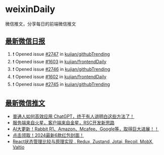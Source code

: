# weixinDaily
微信推文，分享每日的前端微信推文

## [最新微信日报](https://github.com/kujian/weixinDaily/issues)

<!--START_SECTION:activity-->
1. ❗ Opened issue [#2747](https://github.com/kujian/githubTrending/issues/2747) in [kujian/githubTrending](https://github.com/kujian/githubTrending)
2. ❗ Opened issue [#1603](https://github.com/kujian/frontendDaily/issues/1603) in [kujian/frontendDaily](https://github.com/kujian/frontendDaily)
3. ❗ Opened issue [#2746](https://github.com/kujian/githubTrending/issues/2746) in [kujian/githubTrending](https://github.com/kujian/githubTrending)
4. ❗ Opened issue [#1602](https://github.com/kujian/frontendDaily/issues/1602) in [kujian/frontendDaily](https://github.com/kujian/frontendDaily)
5. ❗ Opened issue [#2745](https://github.com/kujian/githubTrending/issues/2745) in [kujian/githubTrending](https://github.com/kujian/githubTrending)
<!--END_SECTION:activity-->


## [最新微信推文](https://weixin.qdkfweb.cn/)

<!-- BLOG-POST-LIST:START -->
- [普通人如何高效应用 ChatGPT，终于有人讲明白这些方法了！](https://weixin.qdkfweb.cn/39482.html)
- [服务端来自火星，客户端来自金星，RSC开发新思路](https://weixin.qdkfweb.cn/39483.html)
- [AI大更新！Rabbit R1、Amazon、Mcafee、Google等，取得巨大进展！！](https://weixin.qdkfweb.cn/39478.html)
- [点击领取！2024最新6款红包封面！](https://weixin.qdkfweb.cn/39479.html)
- [React状态管理比较与原理实现 . Redux, Zustand, Jotai, Recoil, MobX, Valtio](https://weixin.qdkfweb.cn/39495.html)
<!-- BLOG-POST-LIST:END -->
